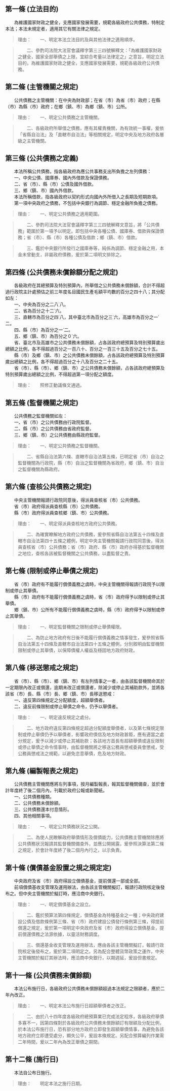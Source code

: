 第一條 (立法目的)
-----------------
　　為維護國家財政之健全，支應國家發展需要，規範各級政府公共債務，特制定本法；本法未規定者，適用其它有關法律之規定。  
> 理由：　　一、明定本法立法目的及與其他法律之適用順序。

> 　　二、參酌司法院大法官會議釋字第三三四號解釋文：「為維護國家財政之健全，國家全部舉債之上限，宜綜合考量以法律定之」之意旨，明定立法目的，為維護國家財政之健全，支應國家發展需要，規範各級政府公共債務。



第二條 (主管機關之規定)
-----------------------
　　公共債務之主管機關：在中央為財政部；在省（市）為省（市）政府；在縣（市）為縣（市）政府；在鄉（鎮、市）為鄉（鎮、市）公所。  
> 理由：　　一、明定公共債務之主管機關。

> 　　二、各級政府所舉借之債務，應有其權責機關，為有效統一事權，爰依「省縣自治法」及「直轄市自治法」等相關規定，明定中央及地方政府各層級之主管機關。



第三條 (公共債務之定義)
-----------------------
　　本法所稱公共債務，指各級政府為應公共事務支出所負擔之左列債務：  
　　一、中央公債、國庫券、國內外借款及保證債務。  
　　二、省（市）、縣（市）公債及國外借款。  
　　三、鄉（鎮、市）國內外借款。  
　　本法所稱借款，指各級政府以契約形式向國內外所借入之長期及短期款項。  
　　第一項中央政府之債務，不包括中央銀行為調節、穩定金融所負擔之債務。  
> 理由：　　一、明定公共債務之適用範圍。

> 　　二、參酌司法院大法官會議釋字第三三四號解釋文意旨，將「公共債務」範圍於第一項予以明定。即包括中央各種公債、國庫券、借款與保證債務；省（市）、縣（市）各種公債及借款；鄉（鎮、市）借款。

> 　　三、鑑於中央銀行所發行之國庫券等，純係為調節、穩定金融之用，本金未曾動支，非屬政府債務，爰於第二項明文排除之。



第四條 (公共債務未償餘額分配之規定)
-----------------------------------
　　各級政府在其總預算及特別預算內，所舉借之公共債務未償餘額，合計不得超過行政院主計處預估之前三年度名目國民生產毛額平均數的百分之四十八；其分配如左：  
　　一、中央為百分之二八˙八。  
　　二、省為百分之十二˙六。  
　　三、直轄市為百分之四˙八，其中臺北市為百分之三˙六，高雄市為百分之一˙二。  
　　四、縣（市）為百分之一˙二。  
　　五、鄉（鎮、市）為百分之０˙六。  
　　省、臺北市及高雄市之公共債務未償餘額，占各該政府總預算及特別預算歲出總額之比例，各不得超過百分之一百八十、百分之一百三十五及百分之七十五。  
　　縣（市）及鄉（鎮、市）之公共債務未償餘額，占各該政府總預算及特別預算歲出總額之比例，各不得超過百分之十八及百分之二十五。  
　　省（市）、縣（市）、鄉（鎮、市）之公共債務未償餘額，占各該政府總預算及特別預算歲出總額之比例，不得超過第一項分配之額度。  
> 理由：　　照修正動議條文通過。



第五條 (監督機關之規定)
-----------------------
　　公共債務之監督機關如左：  
　　一、省（市）之公共債務由行政院監督。  
　　二、縣（市）之公共債務由省政府監督。  
　　三、鄉（鎮、市）之公共債務由縣政府監督。  
> 理由：　　一、明定公共債務之監督機關。

> 　　二、省縣自治法第六條、直轄市自治法第五條，已明定省（市）自治之監督機關為行政院，縣（市）自治之監督機關為省政府，鄉（鎮、市）自治之監督機關為縣政府。



第六條 (查核公共債務之規定)
---------------------------
　　中央主管機關報請行政院同意後，得派員查核省（市）公共債務。  
　　省（市）政府得派員查核縣（市）公共債務。  
　　縣（市）政府得派員查核鄉（鎮、市）公共債務。  
> 理由：　　一、明定得派員查核地方政府公共債務。

> 　　二、為確實瞭解地方政府公共債務，爰參照省縣自治法第五十四條及直轄市自治法第四十五條之體例，明定中央主管機關報請行政院同意後，得派員查核省（市）公共債務；省（市）政府、縣（市）政府亦得基於監督機關之地位，查核各該被監督機關之公共債務，以盡監督之責。



第七條 (限制或停止舉債之規定)
-----------------------------
　　省（市）政府有不能履行償債義務之虞時，中央主管機關得報請行政院予以限制或停止其舉債。  
　　縣（市）政府有不能履行償債義務之虞時，省（市）政府得予以限制或停止其舉債。  
　　鄉（鎮、市）公所有不能履行償債義務之虞時，縣（市）政府得予以限制或停止其舉債。  
> 理由：　　一、明定監督機關之限制或停止舉債權限。

> 　　二、為防止地方政府有日後不能履行償債義務之情事發生，爰參照省縣自治法第五十四條及直轄市自治法第四十五條之體例，分別敘明由監督機關限制或停止其舉債，以保障債權人權益及穩固地方政府財政。



第八條 (移送懲戒之規定)
-----------------------
　　省（市）、縣（市）、鄉（鎮、市）有左列情事之一者，由各該監督機關命其於一定期限內改正或償還，逾期未改正或償還者，除減少或停止其補助款外，並將各該省（市）長、縣（市）長、鄉（鎮、市）長移送懲戒：  
　　一、違反第四條規定之分配額度，超額舉債者。  
　　二、違反前條限制或停止舉債之命令，仍予以舉債者。  
> 理由：　　一、明定違反規定之處分。

> 　　二、地方政府違反第四條規定超過分配額度舉債者，以及第七條規定限制或停止舉債仍予以舉債者，影響政府債信及地方財政甚鉅，應有適當之處分規定，爰予以減少或停止其補助款；各該地方首長有超額舉債或違反限制或停止舉債之命令情事時，由監督機關將之移送公務員懲戒委員會懲戒，受公務員懲戒法之規範，以避免恣意舉債，危及地方財政。



第九條 (編製報表之規定)
-----------------------
　　公共債務主管機關應將左列事項，按月編製報表，報其監督機關備查，並於會計年度終了後二個月內，刊載於政府公報或新聞紙。  
　　一、公共債務種類。  
　　二、公共債務未償餘額。  
　　三、公共債務還本付息情形。  
　　四、其他相關事項。  
> 理由：　　一、明定公共債務狀況之公開。

> 　　二、為使人民瞭解政府舉債情形及償債能力，公共債務主管機關除應將公共債務狀況報請其監督機關備查外，並應公開揭露，爰參照決算法第二條之規定，於會計年度終了後二個月內行之，以示負責。



第十條 (償債基金設置之規之規定定)
---------------------------------
　　中央政府及省（市）政府得設立償債基金，提前償還一部或全部。  
　　前項償債基收支管理及運用辦法，由各該主管機關擬訂，報請行政院核定後發布之。但中央主管機關於擬訂時，應洽商中央銀行。  
> 理由：　　一、明定償債基金之設立。

> 　　二、鑑於預算法第四條規定，償債基金為特種基金之一種；中央政府建設公債及借款條例第三條、省（市）政府建設公債發行條例第三條，得提前償還之規定，爰於第一項明定中央政府及省（市）政府得設立償債基金，提前償還債務之法源依據，以靈活財務調度。

> 　　三、償還基金收支管理及運用辦法，應由各該主管機關擬訂，報請行政院核定後發布之，爰於第二項明定之。另為配合整體貨幣政策之運作，中央主管機關於擬訂其辦法時，應洽商中央銀行，以期週延，爰設但書規定。



第十一條 (公共債務未償餘額)
---------------------------
　　本法公布施行日，各級政府公共債務未償餘額超過本法規定之限額者，應於二年內改正。  
> 理由：　　一、明定本法公布施行日超額舉債者之改正。

> 　　二、由於八十四年度各級政府總預算業已完成法定程序，各級政府舉債多寡不一，因第四條對於各級政府公共債務未償餘額訂有限額及分配比例，於本法公布施行日，恐有部分地方政府立即發生超額舉債情事，為避免各該地方政府立即遭受處分，顯失公平，爰設本條規定。另配合預算編列作業需二年時間，爰以二年內為改正舉債之期間。



第十二條 (施行日)
-----------------
　　本法自公布日施行。  
> 理由：　　明定本法之施行日期。